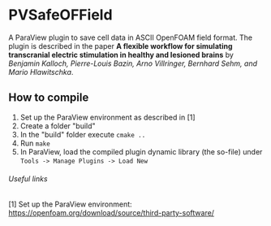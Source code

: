 # PVSafeOFField

A ParaView plugin to save cell data in ASCII OpenFOAM field format. The plugin is described in the paper **A flexible workflow for simulating transcranial electric stimulation in healthy and lesioned brains** by *Benjamin Kalloch, Pierre-Louis Bazin,  Arno Villringer, Bernhard Sehm, and Mario Hlawitschka*.

## How to compile
1. Set up the ParaView environment as described in [1] 
2. Create a folder "build"
3. In the "build" folder execute `cmake ..`
4. Run `make`
5. In ParaView, load the compiled plugin dynamic library (the so-file) under `Tools -> Manage Plugins -> Load New`

###### Useful links
[1] Set up the ParaView environment: https://openfoam.org/download/source/third-party-software/
